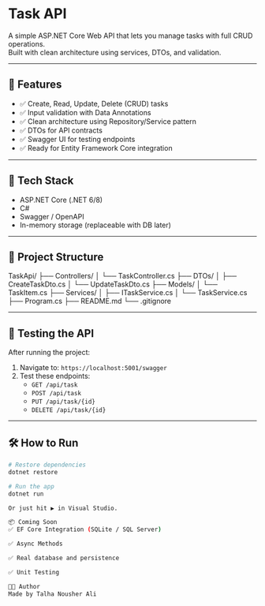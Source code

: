 ﻿# Task API

A simple ASP.NET Core Web API that lets you manage tasks with full CRUD operations.  
Built with clean architecture using services, DTOs, and validation.

---

## 🚀 Features

- ✅ Create, Read, Update, Delete (CRUD) tasks
- ✅ Input validation with Data Annotations
- ✅ Clean architecture using Repository/Service pattern
- ✅ DTOs for API contracts
- ✅ Swagger UI for testing endpoints
- ✅ Ready for Entity Framework Core integration

---

## 🧱 Tech Stack

- ASP.NET Core (.NET 6/8)
- C#
- Swagger / OpenAPI
- In-memory storage (replaceable with DB later)

---

## 📂 Project Structure

TaskApi/
├── Controllers/
│ └── TaskController.cs
├── DTOs/
│ ├── CreateTaskDto.cs
│ └── UpdateTaskDto.cs
├── Models/
│ └── TaskItem.cs
├── Services/
│ ├── ITaskService.cs
│ └── TaskService.cs
├── Program.cs
├── README.md
└── .gitignore


---

## 🧪 Testing the API

After running the project:

1. Navigate to: `https://localhost:5001/swagger`
2. Test these endpoints:
   - `GET /api/task`
   - `POST /api/task`
   - `PUT /api/task/{id}`
   - `DELETE /api/task/{id}`

---

## 🛠️ How to Run

```bash
# Restore dependencies
dotnet restore

# Run the app
dotnet run

Or just hit ▶️ in Visual Studio.

📦 Coming Soon
✅ EF Core Integration (SQLite / SQL Server)

✅ Async Methods

✅ Real database and persistence

✅ Unit Testing

🧑‍💻 Author
Made by Talha Nousher Ali